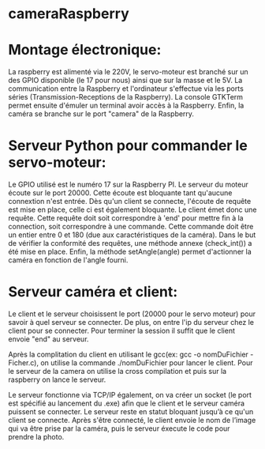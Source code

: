 # cameraRaspberry

# Montage électronique:
La raspberry est alimenté via le 220V, le servo-moteur est branché sur un des GPIO disponible (le 17 pour nous) ainsi que sur la masse et le 5V. La communication entre la Raspberry et l'ordinateur s'effectue via les ports séries (Transmission-Receptions de la Raspberry). La console GTKTerm permet ensuite d'émuler un terminal avoir accès à la Raspberry. Enfin, la caméra se branche sur le port "camera" de la Raspberry.


# Serveur Python pour commander le servo-moteur: 

Le GPIO utilisé est le numéro 17 sur la Raspberry PI.
Le serveur du moteur écoute sur le port 20000. Cette écoute est bloquante tant qu'aucune connextion n'est entrée. Dès qu'un client se connecte, l'écoute de requête est mise en place, celle ci est également bloquante. Le client émet donc une requête.
Cette requête doit soit correspondre à 'end' pour mettre fin à la connection, soit correspondre à une commande. Cette commande doit être un entier entre 0 et 180 (due aux caractéristiques de la caméra). Dans le but de vérifier la conformité des requêtes, une méthode annexe (check_int()) a été mise en place.
Enfin, la méthode setAngle(angle) permet d'actionner la caméra en fonction de l'angle fourni.



# Serveur caméra et client:

Le client et le serveur choisissent le port (20000 pour le servo moteur) pour savoir à quel serveur se connecter. De plus, on entre l'ip du serveur chez le client pour se connecter. Pour terminer la session il suffit que le client envoie "end" au serveur.

Après la complitation du client en utilisant le gcc(ex: gcc -o nomDuFichier -Ficher.c), on utilise la commande ./nomDuFichier pour lancer le client. Pour le serveur de la camera on utilise la cross compilation et puis sur la raspberry on lance le serveur.

Le serveur fonctionne via TCP/IP également, on  va créer un socket (le port est spécifié au lancement du .exe) afin que le client et le serveur caméra puissent se connecter. Le serveur reste en statut bloquant jusqu’à ce qu'un client se connecte. Après s'être connecté, le client envoie le nom de l’image qui va être prise par la caméra, puis le serveur éxecute le code pour prendre la photo.
